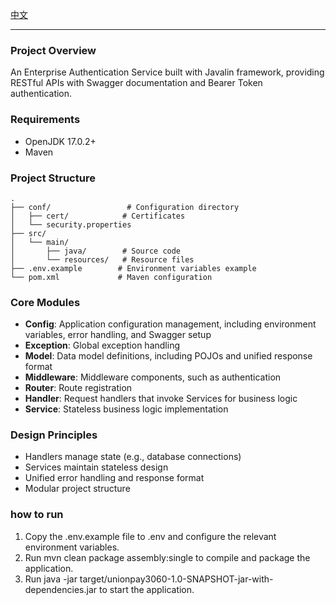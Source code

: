 [中文](README.md)

---

### Project Overview
An Enterprise Authentication Service built with Javalin framework, providing RESTful APIs with Swagger documentation and Bearer Token authentication.

### Requirements
- OpenJDK 17.0.2+
- Maven

### Project Structure
```
.
├── conf/                 # Configuration directory
│   ├── cert/            # Certificates
│   └── security.properties
├── src/
│   └── main/
│       ├── java/        # Source code
│       └── resources/   # Resource files
├── .env.example        # Environment variables example
└── pom.xml             # Maven configuration
```

### Core Modules
- **Config**: Application configuration management, including environment variables, error handling, and Swagger setup
- **Exception**: Global exception handling
- **Model**: Data model definitions, including POJOs and unified response format
- **Middleware**: Middleware components, such as authentication
- **Router**: Route registration
- **Handler**: Request handlers that invoke Services for business logic
- **Service**: Stateless business logic implementation

### Design Principles
- Handlers manage state (e.g., database connections)
- Services maintain stateless design
- Unified error handling and response format
- Modular project structure

### how to run
1. Copy the .env.example file to .env and configure the relevant environment variables.
2. Run mvn clean package assembly:single to compile and package the application.
3. Run java -jar target/unionpay3060-1.0-SNAPSHOT-jar-with-dependencies.jar to start the application.





